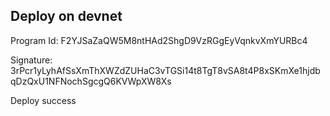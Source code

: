 ## Deploy on devnet 
Program Id: F2YJSaZaQW5M8ntHAd2ShgD9VzRGgEyVqnkvXmYURBc4

Signature: 3rPcr1yLyhAfSsXmThXWZdZUHaC3vTGSi14t8TgT8vSA8t4P8xSKmXe1hjdbqDzQxU1NFNochSgcgQ6KVWpXW8Xs

Deploy success
